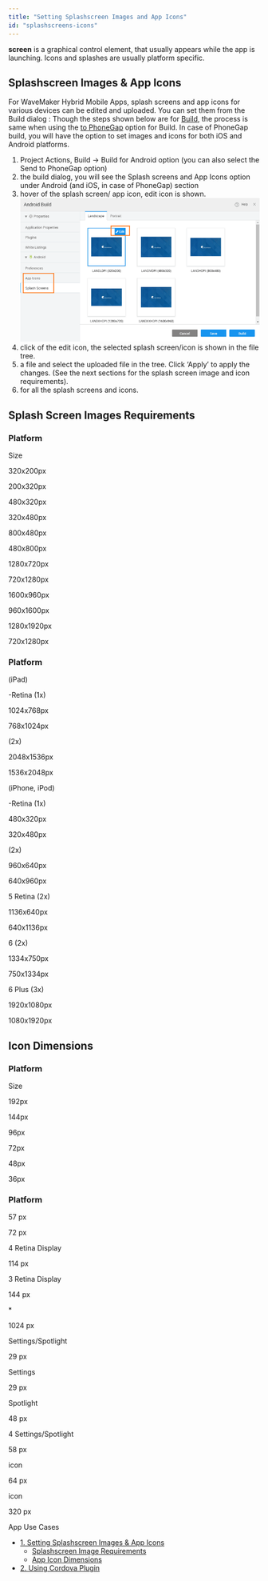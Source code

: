 ```yaml
---
title: "Setting Splashscreen Images and App Icons"
id: "splashscreens-icons"
---
```


**screen** is a graphical control element, that usually appears while the app is launching. Icons and splashes are usually platform specific.

## Splashscreen Images & App Icons

For WaveMaker Hybrid Mobile Apps, splash screens and app icons for various devices can be edited and uploaded. You can set them from the Build dialog : Though the steps shown below are for [Build](/learn/hybrid-mobile/mobile-build-android/#android), the process is same when using the [to PhoneGap](/learn/hybrid-mobile/mobile-build-phonegap/) option for Build. In case of PhoneGap build, you will have the option to set images and icons for both iOS and Android platforms.

1. Project Actions, Build -> Build for Android option (you can also select the Send to PhoneGap option)
2. the build dialog, you will see the Splash screens and App Icons option under Android (and iOS, in case of PhoneGap) section
3. hover of the splash screen/ app icon, edit icon is shown. [![](../assets/mobile_splashscreen_default.png)](../assets/mobile_splashscreen_default.png)
4. click of the edit icon, the selected splash screen/icon is shown in the file tree.
5. a file and select the uploaded file in the tree. Click ‘Apply’ to apply the changes. (See the next sections for the splash screen image and icon requirements).
6. for all the splash screens and icons.

## Splash Screen Images Requirements

### Platform

Size

320x200px

200x320px

480x320px

320x480px

800x480px

480x800px

1280x720px

720x1280px

1600x960px

960x1600px

1280x1920px

720x1280px

### Platform

(iPad)

\-Retina (1x)

1024x768px

768x1024px

(2x)

2048x1536px

1536x2048px

(iPhone, iPod)

\-Retina (1x)

480x320px

320x480px

(2x)

960x640px

640x960px

5 Retina (2x)

1136x640px

640x1136px

6 (2x)

1334x750px

750x1334px

6 Plus (3x)

1920x1080px

1080x1920px

## Icon Dimensions

### Platform

Size

192px

144px

96px

72px

48px

36px

### Platform

57 px

72 px

4 Retina Display

114 px

3 Retina Display

144 px

\*

1024 px

Settings/Spotlight

29 px

Settings

29 px

Spotlight

48 px

4 Settings/Spotlight

58 px

icon

64 px

icon

320 px

App Use Cases

- [1\. Setting Splashscreen Images & App Icons](#steps)
    - [Splashscreen Image Requirements](#images)
    - [App Icon Dimensions](#icons)
- [2\. Using Cordova Plugin](/learn/how-tos/using-cordova-plugins/)
